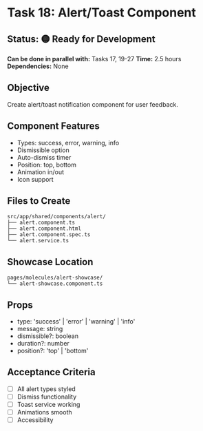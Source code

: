 # Task 18: Alert/Toast Component

## Status: 🟡 Ready for Development
**Can be done in parallel with:** Tasks 17, 19-27
**Time:** 2.5 hours
**Dependencies:** None

## Objective
Create alert/toast notification component for user feedback.

## Component Features
- Types: success, error, warning, info
- Dismissible option
- Auto-dismiss timer
- Position: top, bottom
- Animation in/out
- Icon support

## Files to Create
```
src/app/shared/components/alert/
├── alert.component.ts
├── alert.component.html
├── alert.component.spec.ts
└── alert.service.ts
```

## Showcase Location
```
pages/molecules/alert-showcase/
└── alert-showcase.component.ts
```

## Props
- type: 'success' | 'error' | 'warning' | 'info'
- message: string
- dismissible?: boolean
- duration?: number
- position?: 'top' | 'bottom'

## Acceptance Criteria
- [ ] All alert types styled
- [ ] Dismiss functionality
- [ ] Toast service working
- [ ] Animations smooth
- [ ] Accessibility
